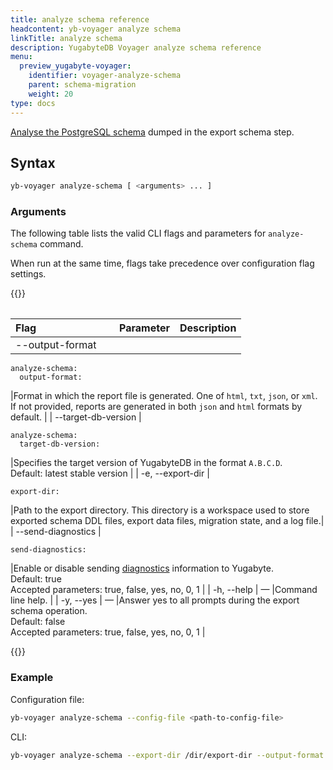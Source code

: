 ```yaml
---
title: analyze schema reference
headcontent: yb-voyager analyze schema
linkTitle: analyze schema
description: YugabyteDB Voyager analyze schema reference
menu:
  preview_yugabyte-voyager:
    identifier: voyager-analyze-schema
    parent: schema-migration
    weight: 20
type: docs
---
```


[Analyse the PostgreSQL schema](../../../migrate/migrate-steps/#analyze-schema) dumped in the export schema step.

## Syntax

```sh
yb-voyager analyze-schema [ <arguments> ... ]
```

### Arguments

The following table lists the valid CLI flags and parameters for `analyze-schema` command.

When run at the same time, flags take precedence over configuration flag settings.

{{<table>}}

| <div style="width:150px">Flag</div> | Parameter | Description |
| :--- | :-------- | :---------- |
| --output-format |

```yaml{.nocopy}
analyze-schema:
  output-format:
```

|Format in which the report file is generated. One of `html`, `txt`, `json`, or `xml`. If not provided, reports are generated in both `json` and `html` formats by default. |
| --target-db-version |

```yaml{.nocopy}
analyze-schema:
  target-db-version:
```

|Specifies the target version of YugabyteDB in the format `A.B.C.D`.<br>Default: latest stable version |
| -e, --export-dir |

```yaml{.nocopy}
export-dir:
```

|Path to the export directory. This directory is a workspace used to store exported schema DDL files, export data files, migration state, and a log file.|
| --send-diagnostics |

```yaml{.nocopy}
send-diagnostics:
```

|Enable or disable sending [diagnostics](../../../reference/diagnostics-report/) information to Yugabyte. <br>Default: true<br> Accepted parameters: true, false, yes, no, 0, 1 |
| -h, --help | — |Command line help. |
| -y, --yes | — |Answer yes to all prompts during the export schema operation. <br>Default: false<br> Accepted parameters: true, false, yes, no, 0, 1 |

{{</table>}}

### Example

Configuration file:

```sh
yb-voyager analyze-schema --config-file <path-to-config-file>
```

CLI:

```sh
yb-voyager analyze-schema --export-dir /dir/export-dir --output-format txt
```
